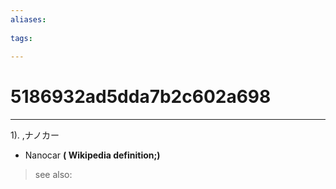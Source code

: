 ```yaml
---
aliases:
    
tags:
    
---
```


# 5186932ad5dda7b2c602a698
---
1).
,ナノカー

- Nanocar
**( Wikipedia definition;)**
> see also: 
            